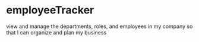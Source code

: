# employeeTracker
view and manage the departments, roles, and employees in my company so that I can organize and plan my business
